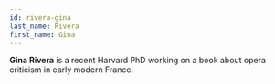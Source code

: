 ```yaml
---
id: rivera-gina
last_name: Rivera
first_name: Gina
---
```

**Gina Rivera** is a recent Harvard PhD working on a book about opera criticism in early modern France.